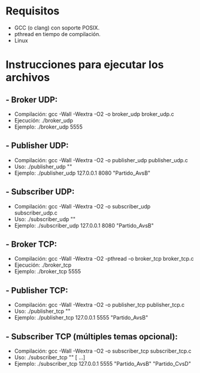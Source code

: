 # Requisitos
- GCC (o clang) con soporte POSIX.
- pthread en tiempo de compilación.
- Linux

# Instrucciones para ejecutar los archivos
## - Broker UDP:
- Compilación: gcc -Wall -Wextra -O2 -o broker_udp broker_udp.c
- Ejecución:   ./broker_udp <puerto>
- Ejemplo:     ./broker_udp 5555
## - Publisher UDP:
- Compilación: gcc -Wall -Wextra -O2 -o publisher_udp publisher_udp.c
- Uso:         ./publisher_udp <host> <puerto> "<tema>"
- Ejemplo:     ./publisher_udp 127.0.0.1 8080 "Partido_AvsB"
## - Subscriber UDP:
- Compilación: gcc -Wall -Wextra -O2 -o subscriber_udp subscriber_udp.c
- Uso:         ./subscriber_udp <host> <puerto> "<tema>"
- Ejemplo:     ./subscriber_udp 127.0.0.1 8080 "Partido_AvsB"

## - Broker TCP:
- Compilación: gcc -Wall -Wextra -O2 -pthread -o broker_tcp broker_tcp.c
- Ejecución: ./broker_tcp <puerto>
- Ejemplo: ./broker_tcp 5555

## - Publisher TCP:
- Compilación: gcc -Wall -Wextra -O2 -o publisher_tcp publisher_tcp.c
- Uso: ./publisher_tcp <host> <puerto> "<tema>"
- Ejemplo: ./publisher_tcp 127.0.0.1 5555 "Partido_AvsB"

## - Subscriber TCP (múltiples temas opcional):
- Compilación: gcc -Wall -Wextra -O2 -o subscriber_tcp subscriber_tcp.c
- Uso: ./subscriber_tcp <host> <puerto> "<tema1>" [<tema2> ...]
- Ejemplo: ./subscriber_tcp 127.0.0.1 5555 "Partido_AvsB" "Partido_CvsD"
